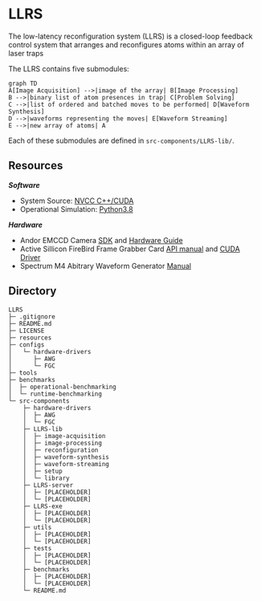 # LLRS
The low-latency reconfiguration system (LLRS) is a closed-loop feedback control system that arranges and reconfigures atoms within an array of laser traps

The LLRS contains five submodules:
```mermaid 
graph TD
A[Image Acquisition] -->|image of the array| B[Image Processing]  
B -->|binary list of atom presences in trap| C[Problem Solving] 
C -->|list of ordered and batched moves to be performed| D[Waveform Synthesis] 
D -->|waveforms representing the moves| E[Waveform Streaming] 
E -->|new array of atoms| A 
```
Each of these submodules are defined in `src-components/LLRS-lib/`.

## Resources ##
***Software***
- System Source:  [NVCC C++/CUDA](https://docs.nvidia.com/cuda/cuda-compiler-driver-nvcc/)
- Operational Simulation: [Python3.8](https://www.python.org/downloads/release/python-380/)  

***Hardware***
- Andor EMCCD Camera [SDK](https://uofwaterloo-my.sharepoint.com/:b:/r/personal/acooperr_uwaterloo_ca/Documents/TQT-RAAQS/Instruments/Cameras/Andor%20iXon%20Ultra%20888/Software%20Development%20Kit.pdf?csf=1&web=1&e=PwVsGD) and [Hardware Guide](https://uofwaterloo-my.sharepoint.com/:b:/r/personal/acooperr_uwaterloo_ca/Documents/TQT-RAAQS/Instruments/Cameras/Andor%20iXon%20Ultra%20888/iXon%20Ultra%20888%20Hardware%20Guide%201.0.pdf?csf=1&web=1&e=1YGfOq)
- Active Sillicon FireBird Frame Grabber Card [API manual](https://uofwaterloo-my.sharepoint.com/:b:/r/personal/acooperr_uwaterloo_ca/Documents/TQT-RAAQS/Instruments/Frame%20Grabber%20Card/PCIe%20ActiveSilicon%20Firebird%20CameraLinkCard/documentation/PHX_API_Manual.pdf?csf=1&web=1&e=8Pmdny) and [CUDA Driver](https://uofwaterloo-my.sharepoint.com/:b:/r/personal/acooperr_uwaterloo_ca/Documents/TQT-RAAQS/Instruments/Frame%20Grabber%20Card/PCIe%20ActiveSilicon%20Firebird%20CameraLinkCard/documentation/CUDA_Driver_API.pdf?csf=1&web=1&e=Q3j8rk)
- Spectrum M4 Abitrary Waveform Generator [Manual](https://uofwaterloo-my.sharepoint.com/:b:/r/personal/acooperr_uwaterloo_ca/Documents/TQT-RAAQS/Instruments/AWG/Spectrum%20M4i6622-x8/docs/m4i_m4x_66xx_manual_english.pdf?csf=1&web=1&e=vYy5b9)

## Directory ##

```
LLRS
├─ .gitignore
├─ README.md
├─ LICENSE 
├─ resources
├─ configs
│   └─ hardware-drivers
│      ├─ AWG
│      └─ FGC
├─ tools
├─ benchmarks
│  ├─ operational-benchmarking
│  └─ runtime-benchmarking
└─ src-components
    ├─ hardware-drivers
    │  ├─ AWG
    │  └─ FGC
    ├─ LLRS-lib
    │  ├─ image-acquisition
    │  ├─ image-processing
    │  ├─ reconfiguration
    │  ├─ waveform-synthesis
    │  ├─ waveform-streaming
    │  ├─ setup 
    │  └─ library
    ├─ LLRS-server
    │  ├─ [PLACEHOLDER]
    │  └─ [PLACEHOLDER]
    ├─ LLRS-exe
    │  ├─ [PLACEHOLDER]
    │  └─ [PLACEHOLDER]
    ├─ utils
    │  ├─ [PLACEHOLDER]
    │  └─ [PLACEHOLDER]
    ├─ tests
    │  ├─ [PLACEHOLDER]
    │  └─ [PLACEHOLDER]
    ├─ benchmarks
    │  ├─ [PLACEHOLDER]
    │  └─ [PLACEHOLDER]
    └─ README.md
```
